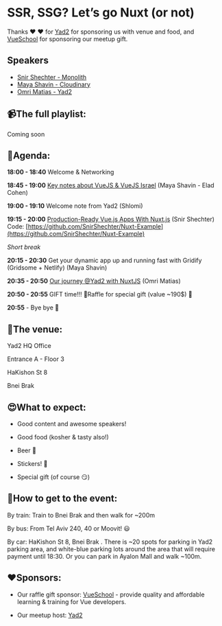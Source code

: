 # SSR, SSG? Let’s go Nuxt (or not) 
Thanks ❤️ ❤️ for [Yad2](https://yad2.co.il) for sponsoring us with venue and food, and [VueSchool](https://vueschool.io) for sponsoring our meetup gift. 

## Speakers
* [Snir Shechter - Monolith](https://www.facebook.com/MarBahur)
* [Maya Shavin - Cloudinary](https://twitter.com/MayaShavin)
* [Omri Matias - Yad2](https://www.facebook.com/omri.matias)

## 📹The full playlist: 
Coming soon

## 📆Agenda:

**18:00 - 18:40** Welcome & Networking

**18:45 - 19:00** [Key notes about VueJS & VueJS Israel](https://slides.com/mayashavin/key-notes-about-vuejs-israel/fullscreen) (Maya Shavin - Elad Cohen)

**19:00 - 19:10** Welcome note from Yad2 (Shlomi)

**19:15 - 20:00** [Production-Ready Vue.js Apps With Nuxt.js](https://www.slideshare.net/SnirShechter/productionready-vue-websites-using-nuxtjs) (Snir Shechter)
Code: [https://github.com/SnirShechter/Nuxt-Example](https://github.com/SnirShechter/Nuxt-Example)

_Short break_

**20:15 - 20:30** Get your dynamic app up and running fast with Gridify (Gridsome + Netlify) (Maya Shavin)

**20:35 - 20:50** [Our journey @Yad2 with NuxtJS](https://docs.google.com/presentation/d/1dpjU8jZAmOft8y91bMwnnuMyzl9M-pKLkabuNkPofmQ/edit?usp=sharing) (Omri Matias)

**20:50 - 20:55** GIFT time!!! 🎁Raffle for special gift (value ~190$) 🎁

**20:55** - Bye bye 🖖

## 🏢The venue:
Yad2 HQ Office

Entrance A - Floor 3

HaKishon St 8

Bnei Brak

## 😍What to expect:
- Good content and awesome speakers!

- Good food (kosher & tasty also!)

- Beer 🍺

- Stickers! 🤩

- Special gift (of course 😏)

## 📍How to get to the event:
By train: Train to Bnei Brak and then walk for ~200m

By bus: From Tel Aviv 240, 40 or Moovit! 😃

By car: HaKishon St 8, Bnei Brak . There is ~20 spots for parking in Yad2 parking area, and white-blue parking lots around the area that will require payment until 18:30. Or you can park in Ayalon Mall and walk ~100m.

## ❤️Sponsors:
- Our raffle gift sponsor: [VueSchool](https://vueschool.io) - provide quality and affordable learning & training for Vue developers.

- Our meetup host: [Yad2](https://yad2.co.il)
